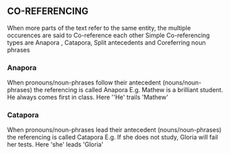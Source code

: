 ## CO-REFERENCING
When more parts of the text refer to the same entity, the multiple occurences are said to Co-reference each other
Simple Co-referencing types are Anapora , Catapora, Split antecedents and Coreferring noun phrases
### Anapora
When pronouns/noun-phrases follow their antecedent (nouns/noun-phrases) the referencing is called Anapora
    E.g. Mathew is a brilliant student. He always comes first in class.
          Here ''He' trails 'Mathew'
### Catapora
When pronouns/noun-phrases lead their antecedent (nouns/noun-phrases) the referencing is called Catapora
    E.g. If she does not study, Gloria will fail her tests.
        Here 'she' leads 'Gloria'
